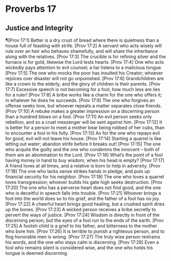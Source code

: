 # Proverbs 17

## Justice and Integrity
¶[Prov 17:1] Better is a dry crust of bread where there is quietness than a house full of feasting with strife.
[Prov 17:2] A servant who acts wisely will rule over an heir who behaves shamefully, and will share the inheritance along with the relatives.
[Prov 17:3] The crucible is for refining silver and the furnace is for gold, likewise the Lord tests hearts.
[Prov 17:4] One who acts wickedly pays attention to evil counsel; a liar listens to a malicious tongue.
[Prov 17:5] The one who mocks the poor has insulted his Creator; whoever rejoices over disaster will not go unpunished.
[Prov 17:6] Grandchildren are like a crown to the elderly, and the glory of children is their parents.
[Prov 17:7] Excessive speech is not becoming for a fool; how much less are lies for a ruler!
[Prov 17:8] A bribe works like a charm for the one who offers it; in whatever he does he succeeds.
[Prov 17:9] The one who forgives an offense seeks love, but whoever repeats a matter separates close friends.
[Prov 17:10] A rebuke makes a greater impression on a discerning person than a hundred blows on a fool.
[Prov 17:11] An evil person seeks only rebellion, and so a cruel messenger will be sent against him.
[Prov 17:12] It is better for a person to meet a mother bear being robbed of her cubs, than to encounter a fool in his folly.
[Prov 17:13] As for the one who repays evil for good, evil will not leave his house.
[Prov 17:14] Starting a quarrel is like letting out water; abandon strife before it breaks out!
[Prov 17:15] The one who acquits the guilty and the one who condemns the innocent – both of them are an abomination to the Lord.
[Prov 17:16] What’s the point of a fool having money in hand to buy wisdom, when his head is empty?
[Prov 17:17] A friend loves at all times, and a relative is born to help in adversity.
[Prov 17:18] The one who lacks sense strikes hands in pledge, and puts up financial security for his neighbor.
[Prov 17:19] The one who loves a quarrel loves transgression; whoever builds his gate high seeks destruction.
[Prov 17:20] The one who has a perverse heart does not find good, and the one who is deceitful in speech falls into trouble.
[Prov 17:21] Whoever brings a fool into the world does so to his grief, and the father of a fool has no joy.
[Prov 17:22] A cheerful heart brings good healing, but a crushed spirit dries up the bones.
[Prov 17:23] A wicked person receives a bribe secretly to pervert the ways of justice.
[Prov 17:24] Wisdom is directly in front of the discerning person, but the eyes of a fool run to the ends of the earth.
[Prov 17:25] A foolish child is a grief to his father, and bitterness to the mother who bore him.
[Prov 17:26] It is terrible to punish a righteous person, and to flog honorable men is wrong.
[Prov 17:27] The truly wise person restrains his words, and the one who stays calm is discerning.
[Prov 17:28] Even a fool who remains silent is considered wise, and the one who holds his tongue is deemed discerning.
